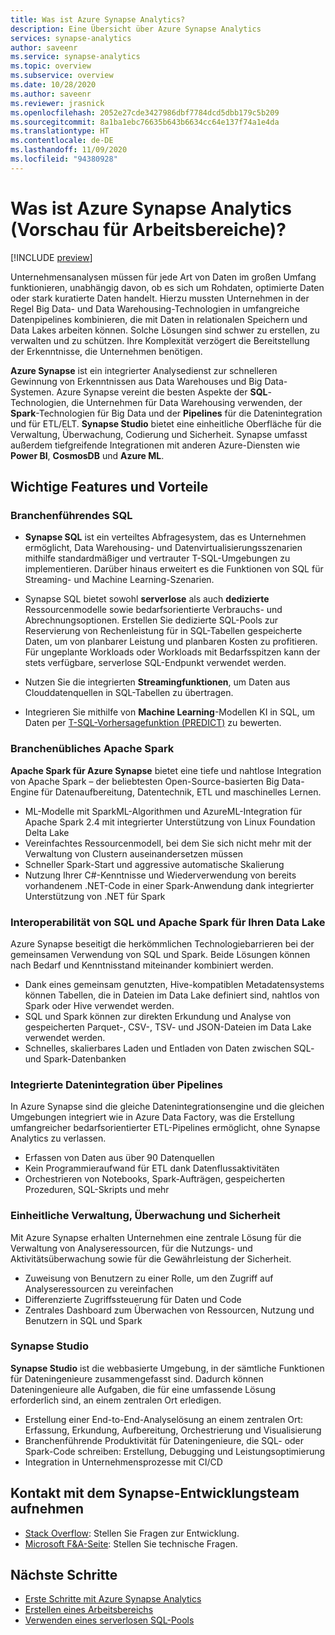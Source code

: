 ```yaml
---
title: Was ist Azure Synapse Analytics?
description: Eine Übersicht über Azure Synapse Analytics
services: synapse-analytics
author: saveenr
ms.service: synapse-analytics
ms.topic: overview
ms.subservice: overview
ms.date: 10/28/2020
ms.author: saveenr
ms.reviewer: jrasnick
ms.openlocfilehash: 2052e27cde3427986dbf7784dcd5dbb179c5b209
ms.sourcegitcommit: 8a1ba1ebc76635b643b6634cc64e137f74a1e4da
ms.translationtype: HT
ms.contentlocale: de-DE
ms.lasthandoff: 11/09/2020
ms.locfileid: "94380928"
---
```

# <a name="what-is-azure-synapse-analytics-workspaces-preview"></a>Was ist Azure Synapse Analytics (Vorschau für Arbeitsbereiche)?

[!INCLUDE [preview](includes/note-preview.md)]

Unternehmensanalysen müssen für jede Art von Daten im großen Umfang funktionieren, unabhängig davon, ob es sich um Rohdaten, optimierte Daten oder stark kuratierte Daten handelt. Hierzu mussten Unternehmen in der Regel Big Data- und Data Warehousing-Technologien in umfangreiche Datenpipelines kombinieren, die mit Daten in relationalen Speichern und Data Lakes arbeiten können. Solche Lösungen sind schwer zu erstellen, zu verwalten und zu schützen. Ihre Komplexität verzögert die Bereitstellung der Erkenntnisse, die Unternehmen benötigen.

**Azure Synapse** ist ein integrierter Analysedienst zur schnelleren Gewinnung von Erkenntnissen aus Data Warehouses und Big Data-Systemen. Azure Synapse vereint die besten Aspekte der **SQL**-Technologien, die Unternehmen für Data Warehousing verwenden, der **Spark**-Technologien für Big Data und der **Pipelines** für die Datenintegration und für ETL/ELT. **Synapse Studio** bietet eine einheitliche Oberfläche für die Verwaltung, Überwachung, Codierung und Sicherheit. Synapse umfasst außerdem tiefgreifende Integrationen mit anderen Azure-Diensten wie **Power BI**, **CosmosDB** und **Azure ML**.

## <a name="key-features--benefits"></a>Wichtige Features und Vorteile

### <a name="industry-leading-sql"></a>Branchenführendes SQL

* **Synapse SQL** ist ein verteiltes Abfragesystem, das es Unternehmen ermöglicht, Data Warehousing- und Datenvirtualisierungsszenarien mithilfe standardmäßiger und vertrauter T-SQL-Umgebungen zu implementieren. Darüber hinaus erweitert es die Funktionen von SQL für Streaming- und Machine Learning-Szenarien.

* Synapse SQL bietet sowohl **serverlose** als auch **dedizierte** Ressourcenmodelle sowie bedarfsorientierte Verbrauchs- und Abrechnungsoptionen. Erstellen Sie dedizierte SQL-Pools zur Reservierung von Rechenleistung für in SQL-Tabellen gespeicherte Daten, um von planbarer Leistung und planbaren Kosten zu profitieren. Für ungeplante Workloads oder Workloads mit Bedarfsspitzen kann der stets verfügbare, serverlose SQL-Endpunkt verwendet werden.
* Nutzen Sie die integrierten **Streamingfunktionen**, um Daten aus Clouddatenquellen in SQL-Tabellen zu übertragen.
* Integrieren Sie mithilfe von **Machine Learning**-Modellen KI in SQL, um Daten per [T-SQL-Vorhersagefunktion (PREDICT)](https://docs.microsoft.com/sql/t-sql/queries/predict-transact-sql?view=azure-sqldw-latest) zu bewerten.

### <a name="industry-standard-apache-spark"></a>Branchenübliches Apache Spark

**Apache Spark für Azure Synapse** bietet eine tiefe und nahtlose Integration von Apache Spark – der beliebtesten Open-Source-basierten Big Data-Engine für Datenaufbereitung, Datentechnik, ETL und maschinelles Lernen.

* ML-Modelle mit SparkML-Algorithmen und AzureML-Integration für Apache Spark 2.4 mit integrierter Unterstützung von Linux Foundation Delta Lake
* Vereinfachtes Ressourcenmodell, bei dem Sie sich nicht mehr mit der Verwaltung von Clustern auseinandersetzen müssen
* Schneller Spark-Start und aggressive automatische Skalierung
* Nutzung Ihrer C#-Kenntnisse und Wiederverwendung von bereits vorhandenem .NET-Code in einer Spark-Anwendung dank integrierter Unterstützung von .NET für Spark

### <a name="interop-of-sql-and-apache-spark-on-your-data-lake"></a>Interoperabilität von SQL und Apache Spark für Ihren Data Lake

Azure Synapse beseitigt die herkömmlichen Technologiebarrieren bei der gemeinsamen Verwendung von SQL und Spark. Beide Lösungen können nach Bedarf und Kenntnisstand miteinander kombiniert werden.

* Dank eines gemeinsam genutzten, Hive-kompatiblen Metadatensystems können Tabellen, die in Dateien im Data Lake definiert sind, nahtlos von Spark oder Hive verwendet werden.
* SQL und Spark können zur direkten Erkundung und Analyse von gespeicherten Parquet-, CSV-, TSV- und JSON-Dateien im Data Lake verwendet werden.
* Schnelles, skalierbares Laden und Entladen von Daten zwischen SQL- und Spark-Datenbanken

### <a name="built-in-data-integration-via-pipelines"></a>Integrierte Datenintegration über Pipelines

In Azure Synapse sind die gleiche Datenintegrationsengine und die gleichen Umgebungen integriert wie in Azure Data Factory, was die Erstellung umfangreicher bedarfsorientierter ETL-Pipelines ermöglicht, ohne Synapse Analytics zu verlassen.

* Erfassen von Daten aus über 90 Datenquellen
* Kein Programmieraufwand für ETL dank Datenflussaktivitäten
* Orchestrieren von Notebooks, Spark-Aufträgen, gespeicherten Prozeduren, SQL-Skripts und mehr

### <a name="unified-management-monitoring-and-security"></a>Einheitliche Verwaltung, Überwachung und Sicherheit

Mit Azure Synapse erhalten Unternehmen eine zentrale Lösung für die Verwaltung von Analyseressourcen, für die Nutzungs- und Aktivitätsüberwachung sowie für die Gewährleistung der Sicherheit.

* Zuweisung von Benutzern zu einer Rolle, um den Zugriff auf Analyseressourcen zu vereinfachen
* Differenzierte Zugriffssteuerung für Daten und Code
* Zentrales Dashboard zum Überwachen von Ressourcen, Nutzung und Benutzern in SQL und Spark

### <a name="synapse-studio"></a>Synapse Studio

**Synapse Studio** ist die webbasierte Umgebung, in der sämtliche Funktionen für Dateningenieure zusammengefasst sind. Dadurch können Dateningenieure alle Aufgaben, die für eine umfassende Lösung erforderlich sind, an einem zentralen Ort erledigen.

* Erstellung einer End-to-End-Analyselösung an einem zentralen Ort: Erfassung, Erkundung, Aufbereitung, Orchestrierung und Visualisierung
* Branchenführende Produktivität für Dateningenieure, die SQL- oder Spark-Code schreiben: Erstellung, Debugging und Leistungsoptimierung
* Integration in Unternehmensprozesse mit CI/CD

## <a name="engage-with-the-synapse-engineering-team"></a>Kontakt mit dem Synapse-Entwicklungsteam aufnehmen

- [Stack Overflow](https://stackoverflow.com/questions/tagged/azure-synapse): Stellen Sie Fragen zur Entwicklung.
- [Microsoft F&A-Seite](https://docs.microsoft.com/answers/topics/azure-synapse-analytics.html): Stellen Sie technische Fragen.

## <a name="next-steps"></a>Nächste Schritte

* [Erste Schritte mit Azure Synapse Analytics](get-started.md)
* [Erstellen eines Arbeitsbereichs](quickstart-create-workspace.md)
* [Verwenden eines serverlosen SQL-Pools](quickstart-sql-on-demand.md)

